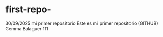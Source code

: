 # first-repo-
30/09/2025 mi primer repositorio
Este es mi primer repositorio (GITHUB) 
Gemma Balaguer
111